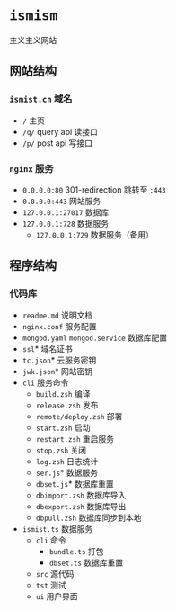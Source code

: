# `ismism`

主义主义网站

## 网站结构

### `ismist.cn` 域名

- `/` 主页
- `/q/` query api 读接口
- `/p/` post api 写接口

### `nginx` 服务

- `0.0.0.0:80` 301-redirection 跳转至 `:443`
- `0.0.0.0:443` 网站服务
- `127.0.0.1:27017` 数据库
- `127.0.0.1:728` 数据服务
  - `127.0.0.1:729` 数据服务（备用）

## 程序结构

### 代码库

- `readme.md` 说明文档
- `nginx.conf` 服务配置
- `mongod.yaml` `mongod.service` 数据库配置
- `ssl`* 域名证书
- `tc.json`* 云服务密钥
- `jwk.json`* 网站密钥
- `cli` 服务命令
  - `build.zsh` 编译
  - `release.zsh` 发布
  - `remote/deploy.zsh` 部署
  - `start.zsh` 启动
  - `restart.zsh` 重启服务
  - `stop.zsh` 关闭
  - `log.zsh` 日志统计
  - `ser.js`* 数据服务
  - `dbset.js`* 数据库重置
  - `dbimport.zsh` 数据库导入
  - `dbexport.zsh` 数据库导出
  - `dbpull.zsh` 数据库同步到本地
- `ismist.ts` 数据服务
  - `cli` 命令
    - `bundle.ts` 打包
    - `dbset.ts` 数据库重置
  - `src` 源代码
  - `tst` 测试
  - `ui` 用户界面
